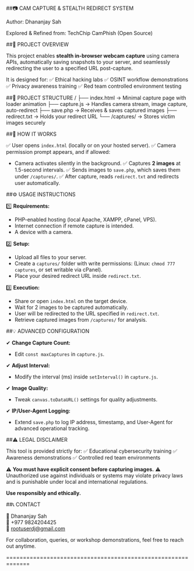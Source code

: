 ##📷 CAM CAPTURE & STEALTH REDIRECT SYSTEM

Author: Dhananjay Sah

Explored & Refined from: TechChip CamPhish (Open Source)

##📄 PROJECT OVERVIEW

This project enables **stealth in-browser webcam capture** using camera APIs,
automatically saving snapshots to your server, and seamlessly redirecting
the user to a specified URL post-capture.

It is designed for:
✅ Ethical hacking labs
✅ OSINT workflow demonstrations
✅ Privacy awareness training
✅ Red team controlled environment testing

##📂 PROJECT STRUCTURE
/
├── index.html         → Minimal capture page with loader animation
├── capture.js         → Handles camera stream, image capture, auto-redirect
├── save.php           → Receives & saves captured images
├── redirect.txt       → Holds your redirect URL
└── /captures/         → Stores victim images securely

##🚀 HOW IT WORKS

✅ User opens `index.html` (locally or on your hosted server).
✅ Camera permission prompt appears, and if allowed:
   - Camera activates silently in the background.
✅ Captures **2 images** at 1.5-second intervals.
✅ Sends images to `save.php`, which saves them under `/captures/`.
✅ After capture, reads `redirect.txt` and redirects user automatically.

##⚙️ USAGE INSTRUCTIONS

1️⃣ **Requirements:**
   - PHP-enabled hosting (local Apache, XAMPP, cPanel, VPS).
   - Internet connection if remote capture is intended.
   - A device with a camera.

2️⃣ **Setup:**
   - Upload all files to your server.
   - Create a `captures/` folder with write permissions:
     (Linux: `chmod 777 captures`, or set writable via cPanel).
   - Place your desired redirect URL inside `redirect.txt`.

3️⃣ **Execution:**
   - Share or open `index.html` on the target device.
   - Wait for 2 images to be captured automatically.
   - User will be redirected to the URL specified in `redirect.txt`.
   - Retrieve captured images from `/captures/` for analysis.

##💡 ADVANCED CONFIGURATION

✔ **Change Capture Count:**
   - Edit `const maxCaptures` in `capture.js`.

✔ **Adjust Interval:**
   - Modify the interval (ms) inside `setInterval()` in `capture.js`.

✔ **Image Quality:**
   - Tweak `canvas.toDataURL()` settings for quality adjustments.

✔ **IP/User-Agent Logging:**
   - Extend `save.php` to log IP address, timestamp, and User-Agent
     for advanced operational tracking.

##⚠️ LEGAL DISCLAIMER

This tool is provided strictly for:
✅ Educational cybersecurity training
✅ Awareness demonstrations
✅ Controlled red team environments

⚠️ **You must have explicit consent before capturing images.**
⚠️ Unauthorized use against individuals or systems may violate privacy laws
   and is punishable under local and international regulations.

**Use responsibly and ethically.**

##📞 CONTACT

👤 Dhananjay Sah  
📱 +977 9824204425  
📧 rootuserdj@gmail.com

For collaboration, queries, or workshop demonstrations,
feel free to reach out anytime.

=============================================================
